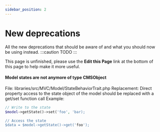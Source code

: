 ```yaml
---
sidebar_position: 2
---
```


New deprecations
===============
All the new deprecations that should be aware of and what you should now be using instead.
:::caution TODO
:::

This page is unfinished, please use the **Edit this Page** link at the bottom of this page to help make it more useful.
#### Model states are not anymore of type CMSObject

File: libraries/src/MVC/Model/StateBehaviorTrait.php
Replacement: Direct property access to the state object of the model should be replaced with a get/set function call
Example:
```php
// Write to the state
$model->getState()->set('foo', 'bar);

// Access the state
$data = $model->getState()->get('foo');
```
